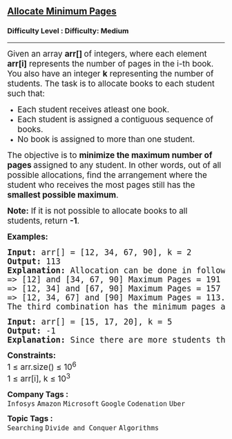 <h2><a href="https://www.geeksforgeeks.org/problems/allocate-minimum-number-of-pages0937/1?utm_source=chatgpt.com">Allocate Minimum Pages</a></h2><h3>Difficulty Level : Difficulty: Medium</h3><hr><div class="problems_problem_content__Xm_eO"><p><span class="cf0" style="font-size: 14pt;">Given an array <strong>arr[] </strong>of integers, where each element <strong>arr[i]</strong> represents the number of pages in the i-th book. You also have an integer <strong>k</strong> representing the number of students. The task is to allocate books to each student such that:</span></p>
<ul>
<li><span class="cf0" style="font-size: 14pt;">Each student receives atleast one book.</span></li>
<li><span class="cf0" style="font-size: 14pt;">Each student is assigned a contiguous sequence of books.</span></li>
<li><span class="cf0" style="font-size: 14pt;">No book is assigned to more than one student.</span></li>
</ul>
<p class="pf0"><span class="cf0" style="font-size: 14pt;">The objective is to <strong>minimize the maximum number of pages </strong>assigned to any student. In other words, out of all possible allocations, find the arrangement where the student who receives the most pages still has the <strong>smallest possible maximum</strong>.</span></p>
<p class="pf0"><span class="cf0" style="font-size: 14pt;"><strong>Note:</strong>&nbsp;</span><span style="font-size: 18.6667px;">If it is not possible to allocate books to all students, return <strong>-1</strong>.</span></p>
<p><span style="font-size: 14pt;"><strong>Examples:</strong></span></p>
<pre><span style="font-size: 14pt;"><strong>Input: </strong>arr[] = [12, 34, 67, 90], k = 2
<strong>Output: </strong>113
<strong>Explanation: </strong>Allocation can be done in following ways:<br>=&gt; [12] and [34, 67, 90] Maximum Pages = 191<br>=&gt; [12, 34] and [67, 90] Maximum Pages = 157<br>=&gt; [12, 34, 67] and [90] Maximum Pages = 113.<br>The third combination has the minimum pages assigned to a student which is 113.</span></pre>
<pre><span style="font-size: 14pt;"><span class="cf0"><strong>Input:</strong> arr[] = [15, 17, 20], k = 5<br></span><span class="cf0"><strong>Output: </strong>-1<br></span><span class="cf0"><strong>Explanation: </strong></span>Since there are more students than total books, it's impossible to allocate a book to each student.</span></pre>
<p><span style="font-size: 14pt;"><strong>Constraints:</strong><br>1 ≤ arr.size() ≤ 10<sup>6</sup><br>1 ≤ arr[i], k ≤ 10<sup>3</sup></span></p></div><p><span style=font-size:18px><strong>Company Tags : </strong><br><code>Infosys</code>&nbsp;<code>Amazon</code>&nbsp;<code>Microsoft</code>&nbsp;<code>Google</code>&nbsp;<code>Codenation</code>&nbsp;<code>Uber</code>&nbsp;<br><p><span style=font-size:18px><strong>Topic Tags : </strong><br><code>Searching</code>&nbsp;<code>Divide and Conquer</code>&nbsp;<code>Algorithms</code>&nbsp;